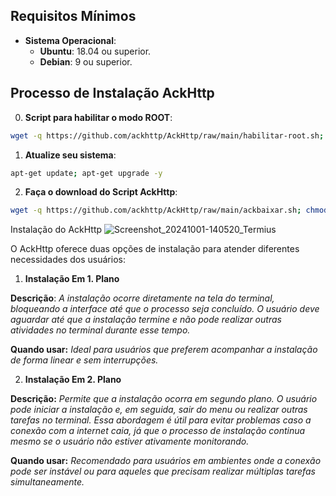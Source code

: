 ## Requisitos Mínimos

- **Sistema Operacional**:
  - **Ubuntu**: 18.04 ou superior.
  - **Debian**: 9 ou superior.
  
## Processo de Instalação AckHttp

0. **Script para habilitar o modo ROOT**:

```bash
wget -q https://github.com/ackhttp/AckHttp/raw/main/habilitar-root.sh; chmod +x ./habilitar-root.sh; ./habilitar-root.sh
```

1. **Atualize seu sistema**:

```bash
apt-get update; apt-get upgrade -y
```

2. **Faça o download do Script AckHttp**:
   
 ```bash
wget -q https://github.com/ackhttp/AckHttp/raw/main/ackbaixar.sh; chmod +x ./ackbaixar.sh; ./ackbaixar.sh
 ```

Instalação do AckHttp
![Screenshot_20241001-140520_Termius](https://github.com/user-attachments/assets/f1a5a7c2-3594-4cb8-b456-31cf5e078035)

O AckHttp oferece duas opções de instalação para atender diferentes necessidades dos usuários:

1. **Instalação Em 1. Plano**

**Descrição**: *A instalação ocorre diretamente na tela do terminal, bloqueando a interface até que o processo seja concluído. O usuário deve aguardar até que a instalação termine e não pode realizar outras atividades no terminal durante esse tempo.*

**Quando usar:** *Ideal para usuários que preferem acompanhar a instalação de forma linear e sem interrupções.*


2. **Instalação Em 2. Plano**

**Descrição:** *Permite que a instalação ocorra em segundo plano. O usuário pode iniciar a instalação e, em seguida, sair do menu ou realizar outras tarefas no terminal. Essa abordagem é útil para evitar problemas caso a conexão com a internet caia, já que o processo de instalação continua mesmo se o usuário não estiver ativamente monitorando.*

**Quando usar:** *Recomendado para usuários em ambientes onde a conexão pode ser instável ou para aqueles que precisam realizar múltiplas tarefas simultaneamente.*

